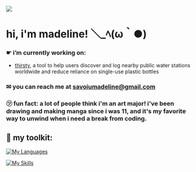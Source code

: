 ![](https://i.pinimg.com/originals/05/2b/98/052b985876840b722d31ed5900cd589c.gif)

# hi, i'm madeline! ＼_ﾍ(ω｀●)

<!-- ### a third year computer science student with a passion for software engineering -->

### ☛ i’m currently working on:
  * [thirsty](https://github.com/msavoiu/thirsty), a tool to help users discover and log nearby public water stations worldwide and reduce reliance on single-use plastic bottles
### ✉ you can reach me at savoiumadeline@gmail.com

### ㋡ fun fact: a lot of people think i'm an art major! i've been drawing and making manga since i was 11, and it's my favorite way to unwind when i need a break from coding.

<!-- [![Top Langs](https://github-readme-stats.vercel.app/api/top-langs/?username=msavoiu)](https://github.com/anuraghazra/github-readme-stats) -->

## 🔧 my toolkit:
[![My Languages](https://skillicons.dev/icons?i=python,js,ts,cpp,html,css)](https://skillicons.dev)

[![My Skills](https://skillicons.dev/icons?i=nextjs,prisma,nodejs,react,express,postgres,flask,pytorch,vercel,aws)](https://skillicons.dev)

<!---#### 💬 Languages:
![python badge](https://img.shields.io/badge/-Python-3776AB?logo=python&logoColor=white)
![cpp badge](https://img.shields.io/badge/-C++-00599C?logo=cplusplus&logoColor=white)
![javascript badge](https://img.shields.io/badge/-BASH-4EAA25?logo=gnu-bash&logoColor=white)--->

<!---#### 🔧 Tools:
![vscode badge](https://img.shields.io/badge/-VSCode-007ACC?logo=visual%20studio%20code&logoColor=white)
![flask](https://img.shields.io/badge/-Flask-000000?logo=flask&logoColor=white)
![ae](https://img.shields.io/badge/-After%20Effects%20CC-9999FF?logo=adobe%20after%20effects&logoColor=white)
<!---#### 🖥️ Operating Systems:
![windows](https://img.shields.io/badge/-Windows%2010/11-0078D4?logo=windows&logoColor=white)
![ubuntu](https://img.shields.io/badge/-Linux%20(Ubuntu)-E95420?logo=ubuntu&logoColor=white)
![kali](https://img.shields.io/badge/-Linux%20(Kali)-557C94?logo=kali%20linux&logoColor=white)--->
